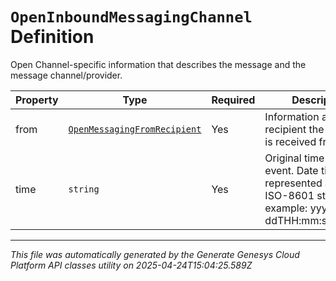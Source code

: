 # `OpenInboundMessagingChannel` Definition

Open Channel-specific information that describes the message and the message channel/provider.

| Property | Type | Required | Description |
|----------|------|----------|-------------|
| from | [`OpenMessagingFromRecipient`](openmessagingfromrecipient-definition.md) | Yes | Information about the recipient the message is received from. |
| time | `string` | Yes | Original time of the event. Date time is represented as an ISO-8601 string. For example: yyyy-MM-ddTHH:mm:ss[.mmm]Z |

---

*This file was automatically generated by the Generate Genesys Cloud Platform API classes utility on 2025-04-24T15:04:25.589Z*